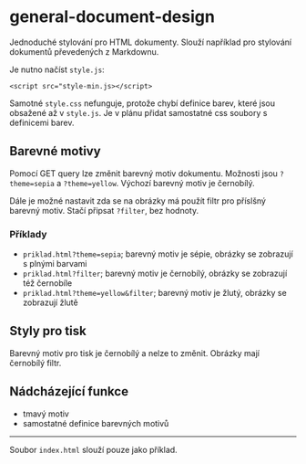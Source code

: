 # general-document-design

Jednoduché stylování pro HTML dokumenty. Slouží například pro stylování dokumentů převedených z Markdownu.

Je nutno načíst `style.js`:

```
<script src="style-min.js></script>
```

Samotné `style.css` nefunguje, protože chybí definice barev, které jsou obsažené až v `style.js`. Je v plánu přidat samostatné css soubory s definicemi barev.

## Barevné motivy

Pomocí GET query lze změnit barevný motiv dokumentu. Možnosti jsou `?theme=sepia` a `?theme=yellow`. Výchozí barevný motiv je černobílý.

Dále je možné nastavit zda se na obrázky má použít filtr pro příslšný barevný motiv. Stačí připsat `?filter`, bez hodnoty.

### Příklady

- `priklad.html?theme=sepia`; barevný motiv je sépie, obrázky se zobrazují s plnými barvami
- `priklad.html?filter`; barevný motiv je černobílý, obrázky se zobrazují též černobíle
- `priklad.html?theme=yellow&filter`; barevný motiv je žlutý, obrázky se zobrazují žlutě

## Styly pro tisk

Barevný motiv pro tisk je černobílý a nelze to změnit. Obrázky mají černobílý filtr.

## Nádcházející funkce

- tmavý motiv
- samostatné definice barevných motivů

---

Soubor `index.html` slouží pouze jako příklad.
